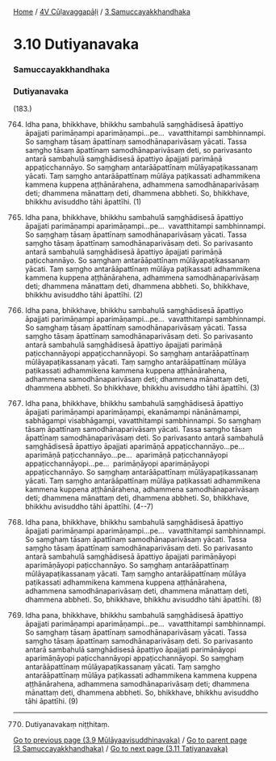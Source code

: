 
[Home](/) / [4V Cūḷavaggapāḷi](../../4V.md) / [3 Samuccayakkhandhaka](../3.md)

# 3.10 Dutiyanavaka

### Samuccayakkhandhaka

### Dutiyanavaka

(183.)

764. Idha pana, bhikkhave, bhikkhu sambahulā saṃghādisesā āpattiyo āpajjati parimāṇampi aparimāṇampi…pe…  vavatthitampi sambhinnampi. So saṃghaṃ tāsaṃ āpattīnaṃ samodhānaparivāsaṃ yācati. Tassa saṃgho tāsaṃ āpattīnaṃ samodhānaparivāsaṃ deti, so parivasanto antarā sambahulā saṃghādisesā āpattiyo āpajjati parimāṇā appaṭicchannāyo. So saṃghaṃ antarāāpattīnaṃ mūlāyapaṭikassanaṃ yācati. Taṃ saṃgho antarāāpattīnaṃ mūlāya paṭikassati adhammikena kammena kuppena aṭṭhānārahena, adhammena samodhānaparivāsaṃ deti; dhammena mānattaṃ deti, dhammena abbheti. So, bhikkhave, bhikkhu avisuddho tāhi āpattīhi. (1)

765. Idha pana, bhikkhave, bhikkhu sambahulā saṃghādisesā āpattiyo āpajjati parimāṇampi aparimāṇampi…pe…  vavatthitampi sambhinnampi. So saṃghaṃ tāsaṃ āpattīnaṃ samodhānaparivāsaṃ yācati. Tassa saṃgho tāsaṃ āpattīnaṃ samodhānaparivāsaṃ deti. So parivasanto antarā sambahulā saṃghādisesā āpattiyo āpajjati parimāṇā paṭicchannāyo. So saṃghaṃ antarāāpattīnaṃ mūlāyapaṭikassanaṃ yācati. Taṃ saṃgho antarāāpattīnaṃ mūlāya paṭikassati adhammikena kammena kuppena aṭṭhānārahena, adhammena samodhānaparivāsaṃ deti; dhammena mānattaṃ deti, dhammena abbheti. So, bhikkhave, bhikkhu avisuddho tāhi āpattīhi. (2)

766. Idha pana, bhikkhave, bhikkhu sambahulā saṃghādisesā āpattiyo āpajjati parimāṇampi aparimāṇampi…pe…  vavatthitampi sambhinnampi. So saṃghaṃ tāsaṃ āpattīnaṃ samodhānaparivāsaṃ yācati. Tassa saṃgho tāsaṃ āpattīnaṃ samodhānaparivāsaṃ deti. So parivasanto antarā sambahulā saṃghādisesā āpattiyo āpajjati parimāṇā paṭicchannāyopi appaṭicchannāyopi. So saṃghaṃ antarāāpattīnaṃ mūlāyapaṭikassanaṃ yācati. Taṃ saṃgho antarāāpattīnaṃ mūlāya paṭikassati adhammikena kammena kuppena aṭṭhānārahena, adhammena samodhānaparivāsaṃ deti; dhammena mānattaṃ deti, dhammena abbheti. So bhikkhave, bhikkhu avisuddho tāhi āpattīhi. (3)

767. Idha pana, bhikkhave, bhikkhu sambahulā saṃghādisesā āpattiyo āpajjati parimāṇampi aparimāṇampi, ekanāmampi nānānāmampi, sabhāgampi visabhāgampi, vavatthitampi sambhinnampi. So saṃghaṃ tāsaṃ āpattīnaṃ samodhānaparivāsaṃ yācati. Tassa saṃgho tāsaṃ āpattīnaṃ samodhānaparivāsaṃ deti. So parivasanto antarā sambahulā saṃghādisesā āpattiyo āpajjati aparimāṇā appaṭicchannāyo…pe…  aparimāṇā paṭicchannāyo…pe…  aparimāṇā paṭicchannāyopi appaṭicchannāyopi…pe…  parimāṇāyopi aparimāṇāyopi appaṭicchannāyo. So saṃghaṃ antarāāpattīnaṃ mūlāyapaṭikassanaṃ yācati. Taṃ saṃgho antarāāpattīnaṃ mūlāya paṭikassati adhammikena kammena kuppena aṭṭhānārahena, adhammena samodhānaparivāsaṃ deti; dhammena mānattaṃ deti, dhammena abbheti. So, bhikkhave, bhikkhu avisuddho tāhi āpattīhi. (4--7)

768. Idha pana, bhikkhave, bhikkhu sambahulā saṃghādisesā āpattiyo āpajjati parimāṇampi aparimāṇampi…pe…  vavatthitampi sambhinnampi. So saṃghaṃ tāsaṃ āpattīnaṃ samodhānaparivāsaṃ yācati. Tassa saṃgho tāsaṃ āpattīnaṃ samodhānaparivāsaṃ deti. So parivasanto antarā sambahulā saṃghādisesā āpattiyo āpajjati parimāṇāyopi aparimāṇāyopi paṭicchannāyo. So saṃghaṃ antarāāpattīnaṃ mūlāyapaṭikassanaṃ yācati. Taṃ saṃgho antarāāpattīnaṃ mūlāya paṭikassati adhammikena kammena kuppena aṭṭhānārahena, adhammena samodhānaparivāsaṃ deti, dhammena mānattaṃ deti, dhammena abbheti. So, bhikkhave, bhikkhu avisuddho tāhi āpattīhi. (8)

769. Idha pana, bhikkhave, bhikkhu sambahulā saṃghādisesā āpattiyo āpajjati parimāṇampi aparimāṇampi…pe…  vavatthitampi sambhinnampi. So saṃghaṃ tāsaṃ āpattīnaṃ samodhānaparivāsaṃ yācati. Tassa saṃgho tāsaṃ āpattīnaṃ samodhānaparivāsaṃ deti. So parivasanto antarā sambahulā saṃghādisesā āpattiyo āpajjati parimāṇāyopi aparimāṇāyopi paṭicchannāyopi appaṭicchannāyopi. So saṃghaṃ antarāāpattīnaṃ mūlāyapaṭikassanaṃ yācati. Taṃ saṃgho antarāāpattīnaṃ mūlāya paṭikassati adhammikena kammena kuppena aṭṭhānārahena, adhammena samodhānaparivāsaṃ deti; dhammena mānattaṃ deti, dhammena abbheti. So, bhikkhave, bhikkhu avisuddho tāhi āpattīhi. (9)

---

770. Dutiyanavakaṃ niṭṭhitaṃ.



[Go to previous page (3.9 Mūlāyaavisuddhinavaka)](3.9.md) / [Go to parent page (3 Samuccayakkhandhaka)](../3.md) / [Go to next page (3.11 Tatiyanavaka)](3.11.md)


